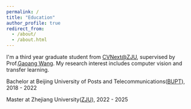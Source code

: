 ```yaml
---
permalink: /
title: "Education"
author_profile: true
redirect_from: 
  - /about/
  - /about.html
---
```


I'm a third year graduate student from [CVNext@ZJU](https://cvnext.github.io), supervised by Prof.[Gaoang Wang](https://person.zju.edu.cn/gaoangwang/). My research interest includes computer vision and transfer learning.

Bachelor at Beijing University of Posts and Telecommunications([BUPT](https://www.bupt.edu.cn)), 2018 - 2022

Master at Zhejiang University([ZJU](https://www.zju.edu.cn)), 2022 - 2025



